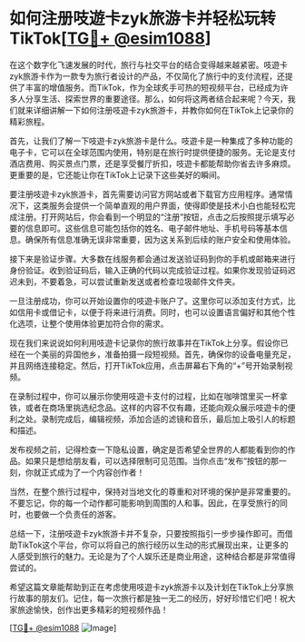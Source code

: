 # 如何注册吱遊卡zyk旅游卡并轻松玩转TikTok[[TG💪+ @esim1088](https://t.me/s/esim1088)]

在这个数字化飞速发展的时代，旅行与社交平台的结合变得越来越紧密。吱遊卡zyk旅游卡作为一款专为旅行者设计的产品，不仅简化了旅行中的支付流程，还提供了丰富的增值服务。而TikTok，作为全球炙手可热的短视频平台，已经成为许多人分享生活、探索世界的重要途径。那么，如何将这两者结合起来呢？今天，我们就来详细讲解一下如何注册吱遊卡zyk旅游卡，并教你如何在TikTok上记录你的精彩旅程。

首先，让我们了解一下吱遊卡zyk旅游卡是什么。吱遊卡是一种集成了多种功能的电子卡，它可以在全球范围内使用，特别是在旅行时提供便捷的服务。无论是支付酒店费用、购买景点门票，还是享受餐厅折扣，吱遊卡都能帮助你省去许多麻烦。更重要的是，它还能让你在TikTok上记录下这些美好的瞬间。

要注册吱遊卡zyk旅游卡，首先需要访问官方网站或者下载官方应用程序。通常情况下，这类服务会提供一个简单直观的用户界面，使得即使是技术小白也能轻松完成注册。打开网站后，你会看到一个明显的“注册”按钮，点击之后按照提示填写必要的信息即可。这些信息可能包括你的姓名、电子邮件地址、手机号码等基本信息。确保所有信息准确无误非常重要，因为这关系到后续的账户安全和使用体验。

接下来是验证步骤。大多数在线服务都会通过发送验证码到你的手机或邮箱来进行身份验证。收到验证码后，输入正确的代码以完成验证过程。如果你发现验证码迟迟未到，不要着急，可以尝试重新发送或者检查垃圾邮件文件夹。

一旦注册成功，你可以开始设置你的吱遊卡账户了。这里你可以添加支付方式，比如信用卡或借记卡，以便于将来进行消费。同时，也可以设置语言偏好和其他个性化选项，让整个使用体验更加符合你的需求。

现在我们来说说如何利用吱遊卡记录你的旅行故事并在TikTok上分享。假设你已经在一个美丽的异国他乡，准备拍摄一段短视频。首先，确保你的设备电量充足，并且网络连接稳定。然后，打开TikTok应用，点击屏幕右下角的“+”号开始录制视频。

在录制过程中，你可以展示你使用吱遊卡支付的过程，比如在咖啡馆里买一杯拿铁，或者在商场里挑选纪念品。这样的内容不仅有趣，还能向观众展示吱遊卡的便利之处。录制完成后，编辑视频，添加合适的滤镜和音乐，最后加上吸引人的标题和描述。

发布视频之前，记得检查一下隐私设置，确定是否希望全世界的人都能看到你的作品。如果只是想给朋友看，可以选择限制可见范围。当你点击“发布”按钮的那一刻，你就正式成为了一个内容创作者！

当然，在整个旅行过程中，保持对当地文化的尊重和对环境的保护是非常重要的。不要忘记，你的每一个动作都可能影响到周围的人和事。因此，在享受旅行的同时，也要做一个负责任的游客。

总结一下，注册吱遊卡zyk旅游卡并不复杂，只要按照指引一步步操作即可。而借助TikTok这个平台，你可以将自己的旅行经历以生动的形式展现出来，让更多的人感受到旅行的魅力。无论是为了个人娱乐还是商业用途，这种结合都是非常值得尝试的。

希望这篇文章能帮助到正在考虑使用吱遊卡zyk旅游卡以及计划在TikTok上分享旅行故事的朋友们。记住，每一次旅行都是独一无二的经历，好好珍惜它们吧！祝大家旅途愉快，创作出更多精彩的短视频作品！

[[TG💪+ @esim1088](https://t.me/s/esim1088) ![Image](https://i.postimg.cc/4NQfJmqS/Snipaste-2025-05-13-00-14-12.png)]